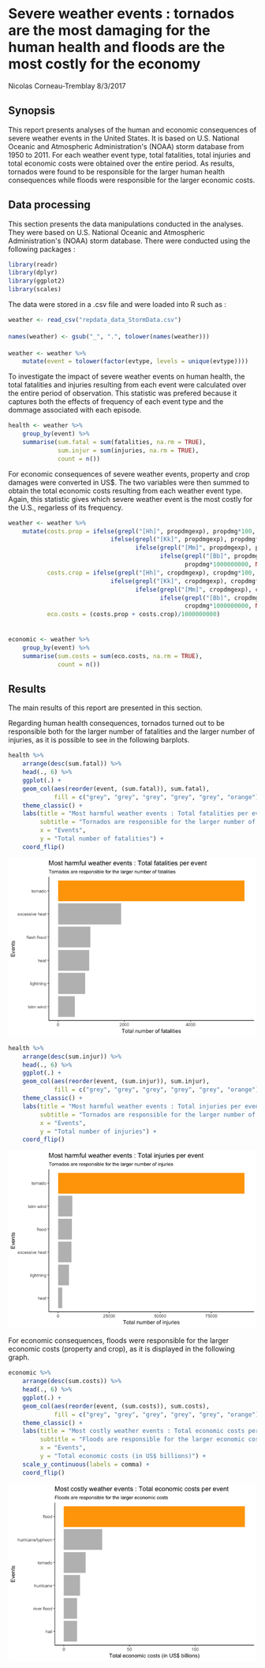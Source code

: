 Severe weather events : tornados are the most damaging for the human health and floods are the most costly for the economy
================
Nicolas Corneau-Tremblay
8/3/2017

Synopsis
--------

This report presents analyses of the human and economic consequences of severe weather events in the United States. It is based on U.S. National Oceanic and Atmospheric Administration's (NOAA) storm database from 1950 to 2011. For each weather event type, total fatalities, total injuries and total economic costs were obtained over the entire period. As results, tornados were found to be responsible for the larger human health consequences while floods were responsible for the larger economic costs.

Data processing
---------------

This section presents the data manipulations conducted in the analyses. They were based on U.S. National Oceanic and Atmospheric Administration's (NOAA) storm database. There were conducted using the following packages :

``` r
library(readr)
library(dplyr)
library(ggplot2)
library(scales)
```

The data were stored in a .csv file and were loaded into R such as :

``` r
weather <- read_csv("repdata_data_StormData.csv")

names(weather) <- gsub("_", ".", tolower(names(weather)))

weather <- weather %>%
    mutate(event = tolower(factor(evtype, levels = unique(evtype))))
```

To investigate the impact of severe weather events on human health, the total fatalities and injuries resulting from each event were calculated over the entire period of observation. This statistic was prefered because it captures both the effects of frequency of each event type and the dommage associated with each episode.

``` r
health <- weather %>%
    group_by(event) %>%
    summarise(sum.fatal = sum(fatalities, na.rm = TRUE),
              sum.injur = sum(injuries, na.rm = TRUE),
              count = n())
```

For economic consequences of severe weather events, property and crop damages were converted in US$. The two variables were then summed to obtain the total economic costs resulting from each weather event type. Again, this statistic gives which severe weather event is the most costly for the U.S., regarless of its frequency.

``` r
weather <- weather %>%
    mutate(costs.prop = ifelse(grepl("[Hh]", propdmgexp), propdmg*100,
                             ifelse(grepl("[Kk]", propdmgexp), propdmg*1000,
                                    ifelse(grepl("[Mm]", propdmgexp), propdmg*1000000,
                                           ifelse(grepl("[Bb]", propdmgexp),
                                                  propdmg*1000000000, NA)))),
           costs.crop = ifelse(grepl("[Hh]", cropdmgexp), cropdmg*100,
                             ifelse(grepl("[Kk]", cropdmgexp), cropdmg*1000,
                                    ifelse(grepl("[Mm]", cropdmgexp), cropdmg*1000000,
                                           ifelse(grepl("[Bb]", cropdmgexp),
                                                  cropdmg*1000000000, NA)))),
           eco.costs = (costs.prop + costs.crop)/1000000000)


economic <- weather %>%
    group_by(event) %>%
    summarise(sum.costs = sum(eco.costs, na.rm = TRUE),
              count = n())
```

Results
-------

The main results of this report are presented in this section.

Regarding human health consequences, tornados turned out to be responsible both for the larger number of fatalities and the larger number of injuries, as it is possible to see in the following barplots.

``` r
health %>%
    arrange(desc(sum.fatal)) %>%
    head(., 6) %>%
    ggplot(.) +
    geom_col(aes(reorder(event, (sum.fatal)), sum.fatal),
             fill = c("grey", "grey", "grey", "grey", "grey", "orange")) +
    theme_classic() +
    labs(title = "Most harmful weather events : Total fatalities per event",
         subtitle = "Tornados are responsible for the larger number of fatalities",
         x = "Events",
         y = "Total number of fatalities") +
    coord_flip()
```

![](storm_R_files/figure-markdown_github/unnamed-chunk-5-1.png)

``` r
health %>%
    arrange(desc(sum.injur)) %>%
    head(., 6) %>%
    ggplot(.) +
    geom_col(aes(reorder(event, (sum.injur)), sum.injur),
             fill = c("grey", "grey", "grey", "grey", "grey", "orange")) +
    theme_classic() +
    labs(title = "Most harmful weather events : Total injuries per event",
         subtitle = "Tornados are responsible for the larger number of injuries",
         x = "Events",
         y = "Total number of injuries") +
    coord_flip()
```

![](storm_R_files/figure-markdown_github/unnamed-chunk-6-1.png)

For economic consequences, floods were responsible for the larger economic costs (property and crop), as it is displayed in the following graph.

``` r
economic %>%
    arrange(desc(sum.costs)) %>%
    head(., 6) %>%
    ggplot(.) +
    geom_col(aes(reorder(event, (sum.costs)), sum.costs),
             fill = c("grey", "grey", "grey", "grey", "grey", "orange")) +
    theme_classic() +
    labs(title = "Most costly weather events : Total economic costs per event",
         subtitle = "Floods are responsible for the larger economic costs",
         x = "Events",
         y = "Total economic costs (in US$ billions)") +
    scale_y_continuous(labels = comma) +
    coord_flip()
```

![](storm_R_files/figure-markdown_github/unnamed-chunk-7-1.png)
